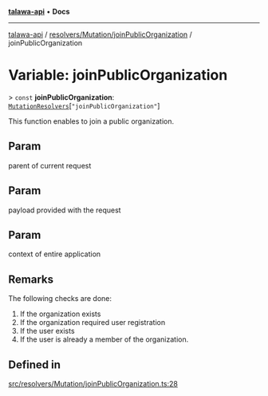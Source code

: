 [**talawa-api**](../../../../README.md) • **Docs**

***

[talawa-api](../../../../modules.md) / [resolvers/Mutation/joinPublicOrganization](../README.md) / joinPublicOrganization

# Variable: joinPublicOrganization

\> `const` **joinPublicOrganization**: [`MutationResolvers`](../../../../types/generatedGraphQLTypes/type-aliases/MutationResolvers.md)\[`"joinPublicOrganization"`\]

This function enables to join a public organization.

## Param

parent of current request

## Param

payload provided with the request

## Param

context of entire application

## Remarks

The following checks are done:
1. If the organization exists
2. If the organization required user registration
3. If the user exists
4. If the user is already a member of the organization.

## Defined in

[src/resolvers/Mutation/joinPublicOrganization.ts:28](https://github.com/PalisadoesFoundation/talawa-api/blob/67d017fd9312183a6b2bae1b160bc814f56ab5c2/src/resolvers/Mutation/joinPublicOrganization.ts#L28)
